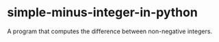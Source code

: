 # simple-minus-integer-in-python
A program that computes the difference between non-negative integers.
